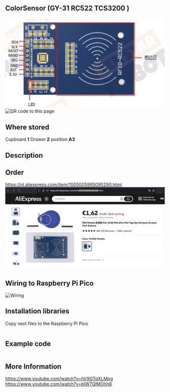 ## ColorSensor (GY-31 RC522 TCS3200 )
<img src="RC522_Photo.jpg" alt="Photo of the component">
<img src="RC522_QR_code.jpg" alt="QR code to this page" width="80" height="80">

## Where stored
Cupboard __1__ Drawer __2__  position __A3__

## Description

## Order
<a href="https://nl.aliexpress.com/item/1005005995095290.html">https://nl.aliexpress.com/item/1005005995095290.html</a>
<img src="RC522_Order.jpg" alt="Photo of the Order">

## Wiring to Raspberry Pi Pico
<img src="RC522_Wiring.jpg" alt="Wiring" >

## Installation libraries
Copy next files to the Raspberry Pi Pico

```bash

```

## Example code
```python

```

## More Information
https://www.youtube.com/watch?v=hV9GTqXLMpg
https://www.youtube.com/watch?v=blW7QlMOhh8



